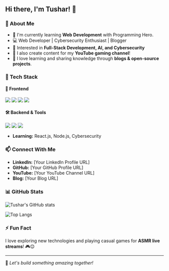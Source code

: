 ## Hi there, I'm Tushar! 👋  

### 🚀 About Me
- 🌱 I'm currently learning **Web Development** with Programming Hero.  
- 💻 Web Developer | Cybersecurity Enthusiast | Blogger  
- 🎯 Interested in **Full-Stack Development, AI, and Cybersecurity**  
- 🎥 I also create content for my **YouTube gaming channel**!  
- 📖 I love learning and sharing knowledge through **blogs & open-source projects**.

### 🔧 Tech Stack
#### 🚀 Frontend
<p>
  <img src="https://img.shields.io/badge/HTML5-%23E34F26.svg?style=for-the-badge&logo=html5&logoColor=white" />
  <img src="https://img.shields.io/badge/CSS3-%231572B6.svg?style=for-the-badge&logo=css3&logoColor=white" />
  <img src="https://img.shields.io/badge/JavaScript-%23F7DF1E.svg?style=for-the-badge&logo=javascript&logoColor=black" />
  <img src="https://img.shields.io/badge/Webflow-%2300A4E4.svg?style=for-the-badge&logo=webflow&logoColor=white" />
</p>

#### 🛠 Backend & Tools
<p>
  <img src="https://img.shields.io/badge/Git-%23F05032.svg?style=for-the-badge&logo=git&logoColor=white" />
  <img src="https://img.shields.io/badge/GitHub-%23181717.svg?style=for-the-badge&logo=github&logoColor=white" />
  <img src="https://img.shields.io/badge/WordPress-%23117AC9.svg?style=for-the-badge&logo=wordpress&logoColor=white" />
</p>

- **Learning:** React.js, Node.js, Cybersecurity  

### 📫 Connect With Me
- **LinkedIn:** [Your LinkedIn Profile URL]  
- **GitHub:** [Your GitHub Profile URL]  
- **YouTube:** [Your YouTube Channel URL]  
- **Blog:** [Your Blog URL]  

### 📊 GitHub Stats
![Tushar's GitHub stats](https://github-readme-stats.vercel.app/api?username=your-github-username&show_icons=true&theme=radical)  

![Top Langs](https://github-readme-stats.vercel.app/api/top-langs/?username=your-github-username&layout=compact&theme=radical)

### ⚡ Fun Fact
I love exploring new technologies and playing casual games for **ASMR live streams**! 🎮😌

---
🚀 *Let's build something amazing together!*

